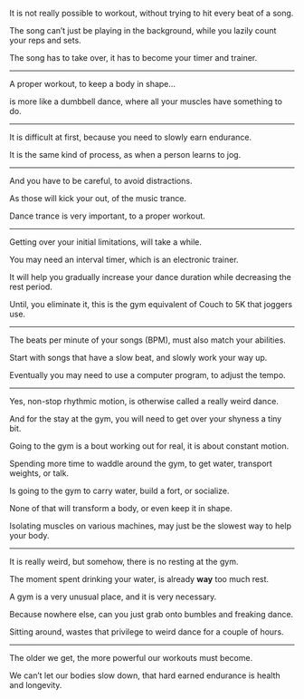 It is not really possible to workout,
without trying to hit every beat of a song.

The song can’t just be playing in the background,
while you lazily count your reps and sets.

The song has to take over,
it has to become your timer and trainer.

---

A proper workout,
to keep a body in shape…

is more like a dumbbell dance,
where all your muscles have something to do.

---

It is difficult at first,
because you need to slowly earn endurance.

It is the same kind of process,
as when a person learns to jog.

---

And you have to be careful,
to avoid distractions.

As those will kick your out,
of the music trance.

Dance trance is very important,
to a proper workout.

---

Getting over your initial limitations,
will take a while.

You may need an interval timer,
which is an electronic trainer.

It will help you gradually increase your dance duration
while decreasing the rest period.

Until, you eliminate it,
this is the gym equivalent of Couch to 5K that joggers use.

---

The beats per minute of your songs (BPM),
must also match your abilities.

Start with songs that have a slow beat,
and slowly work your way up.

Eventually you may need to use a computer program,
to adjust the tempo.

---


Yes, non-stop rhythmic motion,
is otherwise called a really weird dance.

And for the stay at the gym,
you will need to get over your shyness a tiny bit.

Going to the gym is a bout working out for real,
it is about constant motion.

Spending more time to waddle around the gym,
to get water, transport weights, or talk.

Is going to the gym to carry water,
build a fort, or socialize.

None of that will transform a body,
or even keep it in shape.

Isolating muscles on various machines,
may just be the slowest way to help your body.

---

It is really weird, but somehow,
there is no resting at the gym.

The moment spent drinking your water,
is already __way__ too much rest.

A gym is a very unusual place,
and it is very necessary.

Because nowhere else,
can you just grab onto bumbles and freaking dance.

Sitting around,
wastes that privilege to weird dance for a couple of hours.

---

The older we get,
the more powerful our workouts must become.

We can’t let our bodies slow down,
that hard earned endurance is health and longevity.

